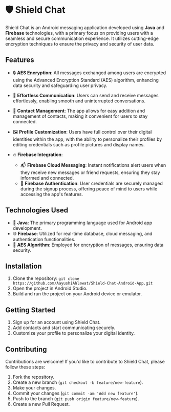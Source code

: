 # 🛡️ Shield Chat

Shield Chat is an Android messaging application developed using **Java** and **Firebase** technologies, with a primary focus on providing users with a seamless and secure communication experience. It utilizes cutting-edge encryption techniques to ensure the privacy and security of user data.

## Features

- 🔒 **AES Encryption**: All messages exchanged among users are encrypted using the Advanced Encryption Standard (AES) algorithm, enhancing data security and safeguarding user privacy.

- 📱 **Effortless Communication**: Users can send and receive messages effortlessly, enabling smooth and uninterrupted conversations.

- 👥 **Contact Management**: The app allows for easy addition and management of contacts, making it convenient for users to stay connected.

- 🖼️ **Profile Customization**: Users have full control over their digital identities within the app, with the ability to personalize their profiles by editing credentials such as profile pictures and display names.

- 🔥 **Firebase Integration**:
  - 📬 **Firebase Cloud Messaging**: Instant notifications alert users when they receive new messages or friend requests, ensuring they stay informed and connected.
  - 🔑 **Firebase Authentication**: User credentials are securely managed during the signup process, offering peace of mind to users while accessing the app's features.

## Technologies Used

- 🔵 **Java**: The primary programming language used for Android app development.
- 🌐 **Firebase**: Utilized for real-time database, cloud messaging, and authentication functionalities.
- 🔐 **AES Algorithm**: Employed for encryption of messages, ensuring data security.
  
## Installation

1. Clone the repository: `git clone https://github.com/AayushiAhlawat/Shield-Chat-Android-App.git`
2. Open the project in Android Studio.
3. Build and run the project on your Android device or emulator.

## Getting Started

1. Sign up for an account using Shield Chat.
2. Add contacts and start communicating securely.
3. Customize your profile to personalize your digital identity.

## Contributing

Contributions are welcome! If you'd like to contribute to Shield Chat, please follow these steps:

1. Fork the repository.
2. Create a new branch (`git checkout -b feature/new-feature`).
3. Make your changes.
4. Commit your changes (`git commit -am 'Add new feature'`).
5. Push to the branch (`git push origin feature/new-feature`).
6. Create a new Pull Request.
